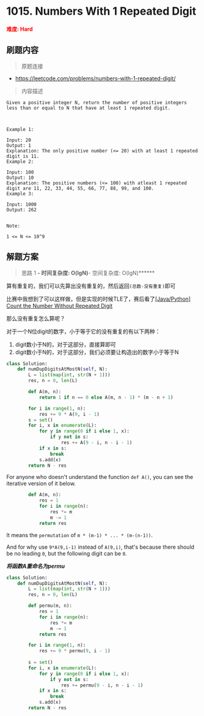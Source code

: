 # 1015. Numbers With 1 Repeated Digit

**<font color=red>难度: Hard</font>**

## 刷题内容

> 原题连接

* https://leetcode.com/problems/numbers-with-1-repeated-digit/

> 内容描述

```
Given a positive integer N, return the number of positive integers less than or equal to N that have at least 1 repeated digit.

 

Example 1:

Input: 20
Output: 1
Explanation: The only positive number (<= 20) with at least 1 repeated digit is 11.
Example 2:

Input: 100
Output: 10
Explanation: The positive numbers (<= 100) with atleast 1 repeated digit are 11, 22, 33, 44, 55, 66, 77, 88, 99, and 100.
Example 3:

Input: 1000
Output: 262
 

Note:

1 <= N <= 10^9
```

## 解题方案

> 思路 1
******- 时间复杂度: O(lgN)******- 空间复杂度: O(lgN)******


算有重复的，我们可以先算出没有重复的，然后返回`(总数-没有重复)`即可

比赛中我想到了可以这样做，但是实现的时候TLE了，赛后看了[[Java/Python] Count the Number Without Repeated Digit](https://leetcode.com/problems/numbers-with-1-repeated-digit/discuss/256725/JavaPython-Count-the-Number-Without-Repeated-Digit)

那么没有重复怎么算呢？

对于一个N位digit的数字，小于等于它的没有重复的有以下两种：
1. digit数小于N的，对于这部分，直接算即可
2. digit数小于N的，对于这部分，我们必须要让构造出的数字小于等于N


```python
class Solution:
    def numDupDigitsAtMostN(self, N):
        L = list(map(int, str(N + 1)))
        res, n = 0, len(L)

        def A(m, n):
            return 1 if n == 0 else A(m, n - 1) * (m - n + 1)

        for i in range(1, n): 
            res += 9 * A(9, i - 1)
        s = set()
        for i, x in enumerate(L):
            for y in range(0 if i else 1, x):
                if y not in s:
                    res += A(9 - i, n - i - 1)
            if x in s: 
                break
            s.add(x)
        return N - res
```

For anyone who doesn't understand the function `def A()`, you can see the iterative version of it below.
```python
        def A(m, n):
            res = 1
            for i in range(n):
                res *= m
                m -= 1
            return res
```
It means the `permutation` of `m * (m-1) * ... * (m-(n-1))`.

And for why use `9*A(9,i-1)` instead of `A(9,i)`, that's because there should be no leading `0`, but the following digit can be `0`.


***将函数A重命名为permu***

```python
class Solution:
    def numDupDigitsAtMostN(self, N):
        L = list(map(int, str(N + 1)))
        res, n = 0, len(L)

        def permu(m, n):
            res = 1
            for i in range(n):
                res *= m
                m -= 1
            return res

        for i in range(1, n): 
            res += 9 * permu(9, i - 1)
            
        s = set()
        for i, x in enumerate(L):
            for y in range(0 if i else 1, x):
                if y not in s:
                    res += permu(9 - i, n - i - 1)
            if x in s: 
                break
            s.add(x)
        return N - res
```



































